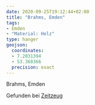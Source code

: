 ```yaml
---
date: 2020-09-25T19:12:44+02:00
title: "Brahms, Emden"
tags:
- Emden
- "Material: Holz"
type: hanger
geojson:
  coordinates:
  - 7.2031394
  - 53.368366
  precision: exact
---
```

Brahms, Emden


<div class="source">Gefunden bei <a href="http://www.zeitzeug.de/">Zeitzeug</a></div>
